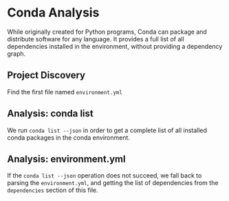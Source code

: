 # Conda Analysis

While originally created for Python programs, Conda can package and distribute software for any language. It provides a full list of all dependencies installed in the environment, without providing a dependency graph.

## Project Discovery

Find the first file named `environment.yml`

## Analysis: conda list

We run `conda list --json` in order to get a complete list of all installed conda packages in the conda environment.

## Analysis: environment.yml

If the `conda list --json` operation does not succeed, we fall back to parsing the `environment.yml`, and getting the list of dependencies from the `dependencies` section of this file.
